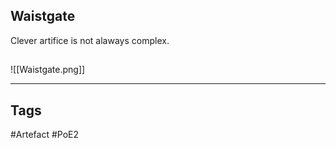 ## Waistgate
Clever artifice is not alaways complex.
##
![[Waistgate.png]]

---
## Tags
#Artefact
#PoE2